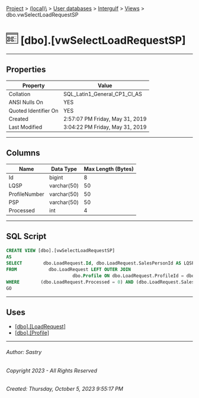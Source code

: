 #### 

[Project](../../../../index.md) > [(local)\\](../../../index.md) > [User databases](../../index.md) > [Intergulf](../index.md) > [Views](Views.md) > dbo.vwSelectLoadRequestSP

# ![Views](../../../../Images/View32.png) [dbo].[vwSelectLoadRequestSP]

---

## <a name="#properties"></a>Properties

| Property | Value |
|---|---|
| Collation | SQL_Latin1_General_CP1_CI_AS |
| ANSI Nulls On | YES |
| Quoted Identifier On | YES |
| Created | 2:57:07 PM Friday, May 31, 2019 |
| Last Modified | 3:04:22 PM Friday, May 31, 2019 |


---

## <a name="#columns"></a>Columns

| Name | Data Type | Max Length (Bytes) |
|---|---|---|
| Id | bigint | 8 |
| LQSP | varchar(50) | 50 |
| ProfileNumber | varchar(50) | 50 |
| PSP | varchar(50) | 50 |
| Processed | int | 4 |


---

## <a name="#sqlscript"></a>SQL Script

```sql
CREATE VIEW [dbo].[vwSelectLoadRequestSP]
AS
SELECT        dbo.LoadRequest.Id, dbo.LoadRequest.SalesPersonId AS LQSP, dbo.Profile.ProfileNumber, dbo.Profile.SalesPersonId AS PSP, dbo.LoadRequest.Processed
FROM            dbo.LoadRequest LEFT OUTER JOIN
                         dbo.Profile ON dbo.LoadRequest.ProfileId = dbo.Profile.Id
WHERE        (dbo.LoadRequest.Processed = 0) AND (dbo.LoadRequest.SalesPersonId <> dbo.Profile.SalesPersonId)
GO

```


---

## <a name="#uses"></a>Uses

* [[dbo].[LoadRequest]](../Tables/dbo_LoadRequest.md)
* [[dbo].[Profile]](../Tables/dbo_Profile.md)


---

###### Author:  Sastry

###### Copyright 2023 - All Rights Reserved

###### Created: Thursday, October 5, 2023 9:55:17 PM

